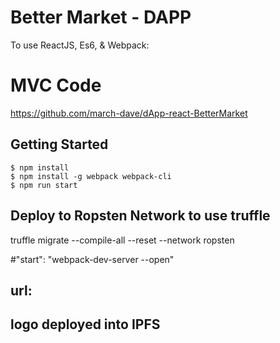 
# Better Market - DAPP
To use ReactJS, Es6, & Webpack:

# MVC Code
https://github.com/march-dave/dApp-react-BetterMarket


## Getting Started
```
$ npm install
$ npm install -g webpack webpack-cli
$ npm run start
```

## Deploy to Ropsten Network to use truffle
truffle migrate --compile-all --reset --network ropsten

#"start": "webpack-dev-server --open"

## url: 


## logo deployed into IPFS
